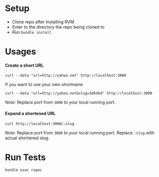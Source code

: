 # Setup

* Clone repo after installing RVM
* Enter to the directory the repo being cloned to
* Run `bundle install`


# Usages
#### Create a short URL

```
curl --data "url=http://yahoo.net" http://localhost:3000
```

If you want to use your own shortname

```
curl --data "url=http://yahoo.net&slug=3dkdkd" http://localhost:3000
```


*Note*: Replace port from `3000` to your local running port.

#### Expand a shortened URL
```
curl http://localhost:3000/:slug
```

*Note*: Replace port from `3000` to your local running port. Replace `:slug` with actual shortened slug.


# Run Tests
```
bundle exec rspec
```